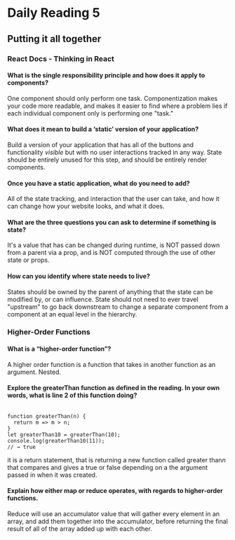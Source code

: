 # Daily Reading 5

## Putting it all together


### React Docs - Thinking in React

#### What is the single responsibility principle and how does it apply to components?

One component should only perform one task. Componentization makes your code more readable, and makes it easier to find where a problem lies if each individual component only is performing one "task."

#### What does it mean to build a ‘static’ version of your application?

Build a version of your application that has all of the buttons and functionality *visible* but with no user interactions tracked in any way. State should be entirely unused for this step, and should be entirely render components.

#### Once you have a static application, what do you need to add?

All of the state tracking, and interaction that the user can take, and how it can change how your website looks, and what it does.

#### What are the three questions you can ask to determine if something is state?

It's a value that has can be changed during runtime, is NOT passed down from a parent via a prop, and is NOT computed through the use of other state or props.

#### How can you identify where state needs to live?

States should be owned by the parent of anything that the state can be modified by, or can influence. State should not need to ever travel "upstream" to go back downstream to change a separate component from a component at an equal level in the hierarchy.


### Higher-Order Functions

#### What is a “higher-order function”?

A higher order function is a function that takes in another function as an argument. Nested.

#### Explore the greaterThan function as defined in the reading. In your own words, what is line 2 of this function doing?

```

function greaterThan(n) {
  return m => m > n;
}
let greaterThan10 = greaterThan(10);
console.log(greaterThan10(11));
// → true

```
it is a return statement, that is returning a new function called greater than*n* that compares and gives a true or false depending on a the argument passed in when it was created.


#### Explain how either map or reduce operates, with regards to higher-order functions.

Reduce will use an accumulator value that will gather every element in an array, and add them together into the accumulator, before returning the final result of all of the array added up with each other.